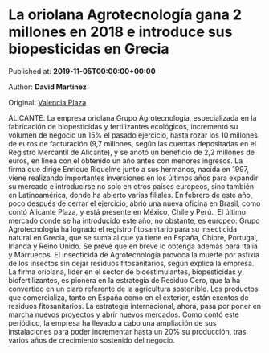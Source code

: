 
# La oriolana Agrotecnología gana 2 millones en 2018 e introduce sus biopesticidas en Grecia

Published at: **2019-11-05T00:00:00+00:00**

Author: **David Martínez**

Original: [Valencia Plaza](https://valenciaplaza.com/LaoriolanaAgrotecnologagana2millonesen2018eintroducesusbiopesticidasenGrecia)

ALICANTE. La empresa oriolana Grupo Agrotecnología, especializada en la fabricación de biopesticidas y fertilizantes ecológicos, incrementó su volumen de negocio un 15% el pasado ejercicio, hasta rozar los 10 millones de euros de facturación (9,7 millones, según las cuentas depositadas en el Registro Mercantil de Alicante), y se anotó un beneficio de 2,2 millones de euros, en línea con el obtenido un año antes con menores ingresos.
La firma que dirige Enrique Riquelme junto a sus hermanos, nacida en 1997, viene realizando importantes inversiones en los últimos años para expandir su mercado e introducirse no solo en otros países europeos, sino también en Latinoamérica, donde ha abierto varias filiales. En febrero de este año, poco después de cerrar el ejercicio, abrió una nueva oficina en Brasil, como contó Alicante Plaza, y está presente en México, Chile y Perú. 
El último mercado donde se ha introducido este año, no obstante, es europeo: Grupo Agrotecnología ha logrado el registro fitosanitario para su insecticida natural en Grecia, que se suma al que ya tiene en España, Chipre, Portugal, Irlanda y Reino Unido. Se prevé que en breve lo obtenga además para Italia y Marruecos. El insecticida de Agrotecnología provoca la muerte por asfixia de los insectos sin dejar residuos fitosanitarios, según explica la empresa.
La firma oriolana, líder en el sector de bioestimulantes, biopesticidas y biofertilizantes, es pionera en la estrategia de Residuo Cero, que la ha convertido en un claro referente de la agricultura sostenible. Los productos que comercializa, tanto en España como en el exterior, están exentos de residuos fitosanitarios. La estrategia internacional, ahora, pasa por poner en marcha nuevos proyectos y abrir nuevos mercados. Como contó este periódico, la empresa ha llevado a cabo una ampliación de sus instalaciones para poder incrementar hasta un 20% su producción, tras varios años de crecimiento sostenido del negocio.
